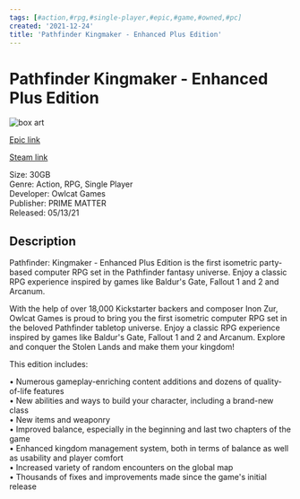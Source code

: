 ```yaml
---
tags: [#action,#rpg,#single-player,#epic,#game,#owned,#pc]
created: '2021-12-24'
title: 'Pathfinder Kingmaker - Enhanced Plus Edition'
---
```

# Pathfinder Kingmaker - Enhanced Plus Edition

![box art](https://cdn1.epicgames.com/salesEvent/salesEvent/EGS_PathfinderKingmakerEnhancedPlusEdition_OwlcatGames_S1_2560x1440-c4bf090dc58356921f9cfc3506ac020f?h=270&amp;resize=1&amp;w=480)

[Epic link](https://www.epicgames.com/store/en-US/p/pathfinder-kingmaker)

[Steam link](https://store.steampowered.com/app/640820/Pathfinder_Kingmaker__Enhanced_Plus_Edition/?snr=1_7_7_151_150_1)

Size: 30GB  
Genre: Action, RPG, Single Player  
Developer: Owlcat Games  
Publisher: PRIME MATTER  
Released: 05/13/21  

## Description

Pathfinder: Kingmaker - Enhanced Plus Edition is the first isometric party-based computer RPG set in the Pathfinder fantasy universe. Enjoy a classic RPG experience inspired by games like Baldur's Gate, Fallout 1 and 2 and Arcanum.

With the help of over 18,000 Kickstarter backers and composer Inon Zur, Owlcat Games is proud to bring you the first isometric computer RPG set in the beloved Pathfinder tabletop universe. Enjoy a classic RPG experience inspired by games like Baldur's Gate, Fallout 1 and 2 and Arcanum. Explore and conquer the Stolen Lands and make them your kingdom!

This edition includes: 

• Numerous gameplay-enriching content additions and dozens of quality-of-life features  
• New abilities and ways to build your character, including a brand-new class  
• New items and weaponry  
• Improved balance, especially in the beginning and last two chapters of the game  
• Enhanced kingdom management system, both in terms of balance as well as usability and player comfort  
• Increased variety of random encounters on the global map  
• Thousands of fixes and improvements made since the game's initial release
